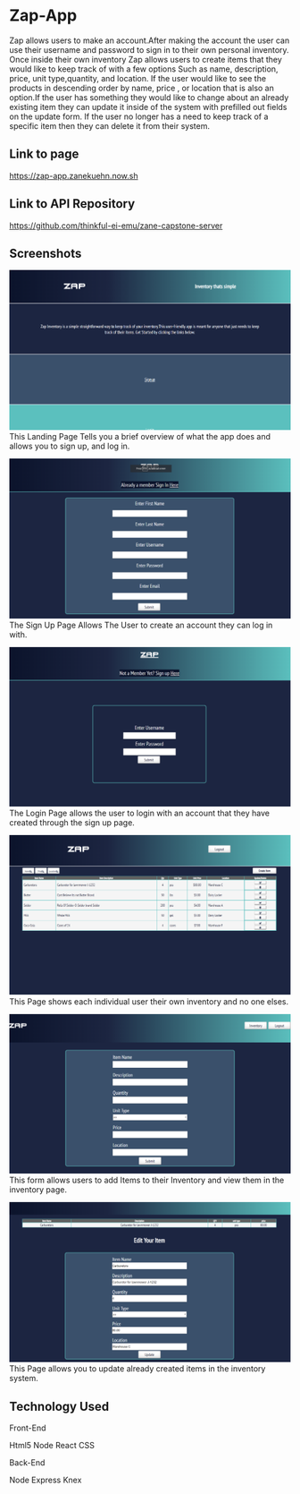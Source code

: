 # Zap-App

Zap allows users to make an account.After making the account the user can use their username and password to sign in to their own personal inventory. Once inside their own inventory Zap allows users to create items that they would like to keep track of with a few options Such as name, description, price, unit type,quantity, and location. If the user would like to see the products in descending order by name, price , or location that is also an option.If the user has something they would like to change about an already existing item they can update it inside of the system with prefilled out fields on the update form. If the user no longer has a need to keep track of a specific item then they can delete it from their system.

## Link to page

https://zap-app.zanekuehn.now.sh

## Link to API Repository

https://github.com/thinkful-ei-emu/zane-capstone-server

## Screenshots
![Landing Page](./LandingPage.png?raw=true "Landing Page")
This Landing Page Tells you a brief overview of what the app does and allows you to sign up, and log in.

![Sign Up Page ](./SignUpPage.png?raw=true "Sign Up Page")
The Sign Up Page Allows The User to create an account they can log in with.

![Log In Page](./LoginPage.png?raw=true "Log In Page")
The Login Page allows the user to login with an account that they have created through the sign up page.

![User Inventory](./UserInventory.png?raw=true "User Inventory")
This Page shows each individual user their own inventory and no one elses.

![Creation Page](./CreateForm.png?raw=true "Creation Page")
This form allows users to add Items to their Inventory and view them in the inventory page.

![Update Page](./UpdatePage.png?raw=true "Update Page")
This Page allows you to update already created items in the inventory system.



## Technology Used
Front-End

Html5
Node
React
CSS


Back-End

Node
Express
Knex








